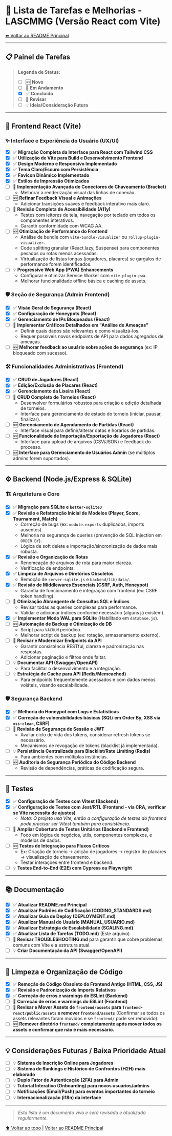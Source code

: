 # 📝 Lista de Tarefas e Melhorias - LASCMMG (Versão React com Vite)

[⬅ Voltar ao README Principal](README.md)

---

## 📋 Painel de Tarefas

> **Legenda de Status:**
>
> - [ ] 🆕 **Novo**
> - [ ] 🚧 **Em Andamento**
> - [x] ✅ **Concluído**
> - [ ] 🔄 **Revisar**
> - [ ] 💡 **Ideia/Consideração Futura**

---

## 🚀 Frontend React (Vite)

### ✨ Interface e Experiência do Usuário (UX/UI)

- [x] ✅ **Migração Completa da Interface para React com Tailwind CSS**
- [x] ✅ **Utilização de Vite para Build e Desenvolvimento Frontend**
- [x] ✅ **Design Moderno e Responsivo Implementado**
- [x] ✅ **Tema Claro/Escuro com Persistência**
- [x] ✅ **Favicon Dinâmico Implementado**
- [x] ✅ **Estilos de Impressão Otimizados**
- [ ] 🚧 **Implementação Avançada de Conectores de Chaveamento (Bracket)**
  - Melhorar a renderização visual das linhas de conexão.
- [ ] 🆕 **Refinar Feedback Visual e Animações**
  - Adicionar transições suaves e feedback interativo mais claro.
- [ ] 🔄 **Revisão Completa de Acessibilidade (A11y)**
  - Testes com leitores de tela, navegação por teclado em todos os componentes interativos.
  - Garantir conformidade com WCAG AA.
- [ ] 🆕 **Otimização de Performance do Frontend**
  - Análise de bundle com `vite-bundle-visualizer` ou `rollup-plugin-visualizer`.
  - Code splitting granular (React.lazy, Suspense) para componentes pesados ou rotas menos acessadas.
  - Virtualização de listas longas (jogadores, placares) se gargalos de performance forem identificados.
- [ ] 💡 **Progressive Web App (PWA) Enhancements**
  - Configurar e otimizar Service Worker com `vite-plugin-pwa`.
  - Melhorar funcionalidade offline básica e caching de assets.

### 🛡️ Seção de Segurança (Admin Frontend)

- [x] ✅ **Visão Geral de Segurança (React)**
- [x] ✅ **Configuração de Honeypots (React)**
- [x] ✅ **Gerenciamento de IPs Bloqueados (React)**
- [ ] 🚧 **Implementar Gráficos Detalhados em "Análise de Ameaças"**
  - Definir quais dados são relevantes e como visualizá-los.
  - Requer possíveis novos endpoints de API para dados agregados de ameaças.
- [ ] 🆕 **Melhorar feedback ao usuário sobre ações de segurança** (ex: IP bloqueado com sucesso).

### 🛠️ Funcionalidades Administrativas (Frontend)

- [x] ✅ **CRUD de Jogadores (React)**
- [x] ✅ **Edição/Exclusão de Placares (React)**
- [x] ✅ **Gerenciamento da Lixeira (React)**
- [ ] 🚧 **CRUD Completo de Torneios (React)**
  - Desenvolver formulários robustos para criação e edição detalhada de torneios.
  - Interface para gerenciamento de estado do torneio (iniciar, pausar, finalizar).
- [ ] 🆕 **Gerenciamento de Agendamento de Partidas (React)**
  - Interface visual para definir/alterar datas e horários de partidas.
- [ ] 🆕 **Funcionalidade de Importação/Exportação de Jogadores (React)**
  - Interface para upload de arquivos (CSV/JSON) e feedback do processo.
- [ ] 🆕 **Interface para Gerenciamento de Usuários Admin** (se múltiplos admins forem suportados).

---

## ⚙️ Backend (Node.js/Express & SQLite)

### 🏗️ Arquitetura e Core

- [x] ✅ **Migração para SQLite e `better-sqlite3`**
- [x] ✅ **Revisão e Refatoração Inicial de Modelos (Player, Score, Tournament, Match)**
  - Correção de bugs (ex: `module.exports` duplicados, imports ausentes).
  - Melhoria na segurança de queries (prevenção de SQL Injection em `ORDER BY`).
  - Lógica de soft delete e importação/sincronização de dados mais robusta.
- [x] ✅ **Revisão e Organização de Rotas**
  - Renomeação de arquivos de rota para maior clareza.
  - Verificação de endpoints.
- [x] ✅ **Limpeza de Arquivos e Diretórios Obsoletos**
  - Remoção de `server-sqlite.js` e `backend/lib/data/`.
- [x] ✅ **Revisão de Middlewares Essenciais (CSRF, Auth, Honeypot)**
  - Garantia de funcionamento e integração com frontend (ex: CSRF token handling).
- [ ] 🚧 **Otimização Abrangente de Consultas SQL e Índices**
  - Revisar todas as queries complexas para performance.
  - Validar e adicionar índices conforme necessário (alguns já existem).
- [x] ✅ **Implementar Modo WAL para SQLite** (Habilitado em `database.js`).
- [ ] 🆕 **Automação de Backup e Otimização de DB**
  - Script para `VACUUM` periódico.
  - Melhorar script de backup (ex: rotação, armazenamento externo).
- [ ] 🔄 **Revisar e Modernizar Endpoints da API**
  - Garantir consistência RESTful, clareza e padronização nas respostas.
  - Adicionar paginação e filtros onde faltar.
- [ ] 💡 **Documentar API (Swagger/OpenAPI)**
  - Para facilitar o desenvolvimento e a integração.
- [ ] 💡 **Estratégia de Cache para API (Redis/Memcached)**
  - Para endpoints frequentemente acessados e com dados menos voláteis, visando escalabilidade.

### 🛡️ Segurança Backend

- [x] ✅ **Melhoria do Honeypot com Logs e Estatísticas**
- [x] ✅ **Correção de vulnerabilidades básicas (SQLi em Order By, XSS via `xss-clean`, CSRF)**
- [ ] 🔄 **Revisão de Segurança de Sessão e JWT**
  - Avaliar ciclo de vida dos tokens, considerar refresh tokens se necessário.
  - Mecanismos de revogação de tokens (blacklist já implementada).
- [ ] 💡 **Persistência Centralizada para Blacklist/Rate Limiting (Redis)**
  - Para ambientes com múltiplas instâncias.
- [ ] 🆕 **Auditoria de Segurança Periódica do Código Backend**
  - Revisão de dependências, práticas de codificação segura.

---

## 🧪 Testes

- [x] ✅ **Configuração de Testes com Vitest (Backend)**
- [x] ✅ **Configuração de Testes com Jest/RTL (Frontend - via CRA, verificar se Vite necessita de ajustes)**
  - _Nota: O projeto usa Vite, então a configuração de testes do frontend pode precisar ser Vitest também para consistência._
- [ ] 🚧 **Ampliar Cobertura de Testes Unitários (Backend e Frontend)**
  - Foco em lógica de negócios, utils, componentes complexos, e modelos de dados.
- [ ] 🆕 **Testes de Integração para Fluxos Críticos**
  - Ex: Criação de torneio -> adição de jogadores -> registro de placares -> visualização de chaveamento.
  - Testar interações entre frontend e backend.
- [ ] 💡 **Testes End-to-End (E2E) com Cypress ou Playwright**

---

## 📚 Documentação

- [x] ✅ **Atualizar README.md Principal**
- [x] ✅ **Atualizar Padrões de Codificação (CODING_STANDARDS.md)**
- [x] ✅ **Atualizar Guia de Deploy (DEPLOYMENT.md)**
- [x] ✅ **Atualizar Manual do Usuário (MANUAL_USUARIO.md)**
- [x] ✅ **Atualizar Estratégia de Escalabilidade (SCALING.md)**
- [x] ✅ **Atualizar Lista de Tarefas (TODO.md)** (Este arquivo)
- [ ] 🔄 **Revisar TROUBLESHOOTING.md** para garantir que cobre problemas comuns com Vite e a estrutura atual.
- [ ] 💡 **Criar Documentação da API (Swagger/OpenAPI)**

---

## 🧹 Limpeza e Organização de Código

- [x] ✅ **Remoção de Código Obsoleto do Frontend Antigo (HTML, CSS, JS)**
- [x] ✅ **Revisão e Padronização de Imports Relativos**
- [x] ✅ **Correção de erros e warnings do ESLint (Backend)**
- [ ] 🚧 **Correção de erros e warnings do ESLint (Frontend)**
- [ ] 🔄 **Revisar e Mover Assets de `frontend/assets` para `frontend-react/public/assets` e remover `frontend/assets`** (Confirmar se todos os assets relevantes foram movidos e se `frontend/` pode ser removido).
- [ ] 🆕 **Remover diretório `frontend/` completamente após mover todos os assets e confirmar que não é mais necessário.**

---

## 💡 Considerações Futuras / Baixa Prioridade Atual

- [ ] 💡 **Sistema de Inscrição Online para Jogadores**
- [ ] 💡 **Sistema de Rankings e Histórico de Confrontos (H2H) mais elaborado**
- [ ] 💡 **Duplo Fator de Autenticação (2FA) para Admin**
- [ ] 💡 **Tutorial Interativo (Onboarding) para novos usuários/admins**
- [ ] 💡 **Notificações (Email/Push) para eventos importantes do torneio**
- [ ] 💡 **Internacionalização (i18n) da interface**

---

> _Esta lista é um documento vivo e será revisada e atualizada regularmente._

[⬆ Voltar ao topo](#-lista-de-tarefas-e-melhorias---lascmmg-versão-react-com-vite) | [Voltar ao README Principal](README.md)
